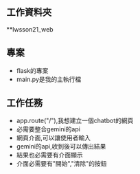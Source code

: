 ## 工作資料夾
**lwsson21_web

## 專案
- flask的專案
- main.py是我的主執行檔

## 工作任務
- app.route("/"),我想建立一個chatbot的網頁
- 必需要整合gemini的api
- 網頁介面,可以讓使用者輸入
- gemini的api,收到後可以傳出結果
- 結果也必需要有介面顯示
- 介面必需要有"開始","清除"的按鈕